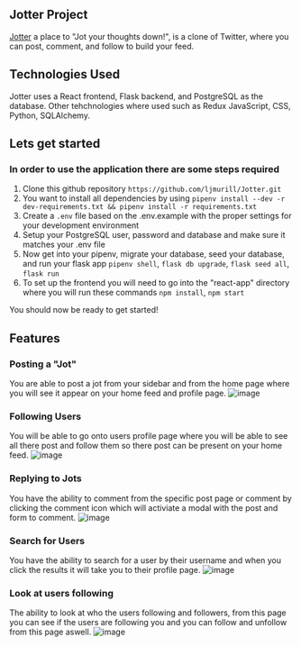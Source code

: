 ## Jotter Project
[Jotter](https://jotting-app.herokuapp.com) a place to "Jot your thoughts down!", is a clone of Twitter, where you can post, comment, and follow to build your feed. 

## Technologies Used
Jotter uses a React frontend, Flask backend, and PostgreSQL as the database. Other tehchnologies where used such as Redux JavaScript, CSS, Python, SQLAlchemy.

## Lets get started
### In order to use the application there are some steps required
1. Clone this github repository
   `https://github.com/ljmurill/Jotter.git`
2. You want to install all dependencies by using `pipenv install --dev -r dev-requirements.txt && pipenv install -r requirements.txt`
3. Create a `.env` file based on the .env.example with the proper settings for your development environment
4. Setup your PostgreSQL user, password and database and make sure it matches your .env file
5. Now get into your pipenv, migrate your database, seed your database, and run your flask app `pipenv shell`, `flask db upgrade`, `flask seed all`, `flask run`
6. To set up the frontend you will need to go into the "react-app" directory where you will run these commands `npm install`, `npm start`

You should now be ready to get started!


## Features

### Posting a "Jot"
You are able to post a jot from your sidebar and from the home page where you will see it appear on your home feed and profile page.
![image](https://user-images.githubusercontent.com/72574258/163440948-bc1090d2-fe58-441f-bdba-0eac0090cff2.png)
### Following Users
You will be able to go onto users profile page where you will be able to see all there post and follow them so there post can be present on your home feed.
![image](https://user-images.githubusercontent.com/72574258/163441151-9cebd085-ce8a-4159-9403-cfae4ec87564.png)
### Replying to Jots
You have the ability to comment from the specific post page or comment by clicking the comment icon which will activiate a modal with the post and form to comment.
![image](https://user-images.githubusercontent.com/72574258/163441229-0b0cc01a-3411-45a6-8388-16912788a995.png)
### Search for Users
You have the ability to search for a user by their username and when you click the results it will take you to their profile page.
![image](https://user-images.githubusercontent.com/72574258/163441668-3aad51d4-9f5c-44c5-adb9-720c56d534e3.png)
### Look at users following
The ability to look at who the users following and followers, from this page you can see if the users are following you and you can follow and unfollow from this page aswell.
![image](https://user-images.githubusercontent.com/72574258/163441815-20240343-5533-42f3-a981-9b826034da91.png)

